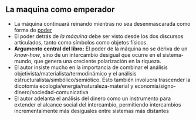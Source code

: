 ## La maquina como emperador

* La máquina continuará reinando mientras no sea desenmascarada como forma de [poder](./Glosario.md#poder)
* El poder detrás de _la máquina_ debe ser visto desde los dos discursos articulados, tanto como símbolos como objetos físicos.
* **Argumento central del libro:** El poder de la máquina no se deriva de un _know-how_, sino de un intercambio desigual que ocurre en el sistema-mundo, que genera una creciente polarización en la riqueza.
* El autor insiste mucho en la importancia de combinar el análisis objetivista/materialista/termodinámico y el análisis estructuralista/simbólico/semiótico. Esto también involucra trascender la dicotomía ecología/energía/naturaleza-material y economía/signo-dinero/sociedad-comunicativa
* El autor adelanta el análisis del dinero como un instrumento para extender el alcance social del intercambio, permitiendo intercambios incrementalmente más desiguales entre sistemas más distantes
